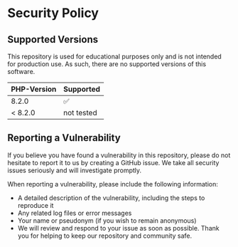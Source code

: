 # Security Policy

## Supported Versions

This repository is used for educational purposes only and is not intended for production use. As such, there are no supported versions of this software.

| PHP-Version | Supported      |
| ------- | ------------------ |
| 8.2.0   | :white_check_mark: |
| < 8.2.0 | not tested     |

## Reporting a Vulnerability

If you believe you have found a vulnerability in this repository, please do not hesitate to report it to us by creating a GitHub issue. We take all security issues seriously and will investigate promptly.

When reporting a vulnerability, please include the following information:
- A detailed description of the vulnerability, including the steps to reproduce it
- Any related log files or error messages
- Your name or pseudonym (if you wish to remain anonymous)
- We will review and respond to your issue as soon as possible. Thank you for helping to keep our repository and community safe.
